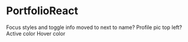 # PortfolioReact
Focus styles and toggle info moved to next to name?
Profile pic top left?
Active color
Hover color